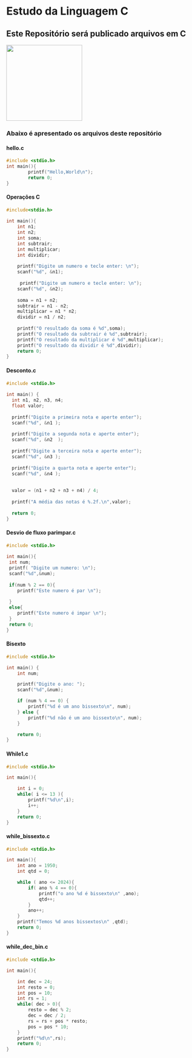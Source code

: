 # Estudo da Linguagem C
## Este Repositório será publicado arquivos em C

<img src="https://upload.wikimedia.org/wikipedia/commons/thumb/1/18/C_Programming_Language.svg/695px-C_Programming_Language.svg.png" height="200">

### Abaixo é apresentado os arquivos deste repositório

#### hello.c

```c
#include <stdio.h>
int main(){
        printf("Hello,World\n");
        return 0;
}
```

#### Operações C

```c
#include<stdio.h>
 
int main(){
    int n1;
    int n2;
    int soma;
    int subtrair;
    int multiplicar;
    int dividir;
 
    printf("Digite um numero e tecle enter: \n");
    scanf("%d", &n1);
 
     printf("Digite um numero e tecle enter: \n");
    scanf("%d", &n2);
 
    soma = n1 + n2;
    subtrair = n1 - n2;
    multiplicar = n1 * n2;
    dividir = n1 / n2;
 
    printf("O resultado da soma é %d",soma);
    printf("O resultado da subtrair é %d",subtrair);
    printf("O resultado da multiplicar é %d",multiplicar);
    printf("O resultado da dividir é %d",dividir);
    return 0;
}
```

#### Desconto.c

```c
#include <stdio.h>
 
int main() {
  int n1, n2, n3, n4;
  float valor;
 
  printf("Digite a primeira nota e aperte enter");
  scanf("%d", &n1 );
 
  printf("Digite a segunda nota e aperte enter");
  scanf("%d", &n2  );
 
  printf("Digite a terceira nota e aperte enter");
  scanf("%d", &n3 );
 
  printf("Digite a quarta nota e aperte enter");
  scanf("%d", &n4 );
 
 
  valor = (n1 + n2 + n3 + n4) / 4;
 
  printf("A média das notas é %.2f.\n",valor);
 
  return 0;
}
```

#### Desvio de fluxo parimpar.c

```c
#include <stdio.h>
 
int main(){
 int num;
 printf( "Digite um numero: \n");
 scanf("%d",&num);
 
 if(num % 2 == 0){
    printf("Este numero é par \n");
 
 }
 else{
    printf("Este numero é impar \n");
 }
 return 0;
}
```
#### Bisexto

```c
#include <stdio.h>

int main() {
    int num;

    printf("Digite o ano: ");
    scanf("%d",&num);

    if (num % 4 == 0) {
        printf("%d é um ano bissexto\n", num);
    } else {
        printf("%d não é um ano bissexto\n", num);
    }

    return 0;
}
```

#### While1.c

```c
#include <stdio.h>

int main(){

    int i = 0;
    while( i <= 13 ){
        printf("%d\n",i);
        i++;
    }
    return 0;
}
```

#### while_bissexto.c

```c
#include <stdio.h>

int main(){
    int ano = 1950;
    int qtd = 0;

    while ( ano <= 2024){
        if( ano % 4 == 0){
            printf("o ano %d é bissexto\n" ,ano);
            qtd++;
        }
        ano++;
    }
    printf("Temos %d anos bissextos\n" ,qtd);
    return 0;
}
```

#### while_dec_bin.c

```c
#include <stdio.h>

int main(){

    int dec = 24;
    int resto = 0;
    int pos = 10;
    int rs = 1;
    while( dec > 0){
        resto = dec % 2;
        dec = dec / 2;
        rs = rs + pos * resto;
        pos = pos * 10;
    }
    printf("%d\n",rs);
    return 0;
}

```